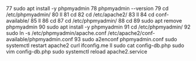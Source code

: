    77  sudo apt install -y phpmyadmin
   78  phpmyadmin --version
   79  cd /etc/phpmyadmin/
   80  ll
   81  cd 
   82  cd /etc/apache2/
   83  ll
   84  cd conf-available/
   85  ll
   86  cd
   87  cd /etc/phpmyadmin/
   88  cd
89  sudo apt remove phpmyadmin
90  sudo apt install -y phpmyadmin
91  cd /etc/phpmyadmin/
92  sudo ln -s /etc/phpmyadmin/apache.conf /etc/apache2/conf-available/phpmyadmin.conf
93  sudo a2enconf phpmyadmin.conf
sudo systemctl restart apache2
curl ifconfig.me
ll
sudo cat config-db.php 
sudo vim config-db.php 
sudo systemctl reload apache2.service 
